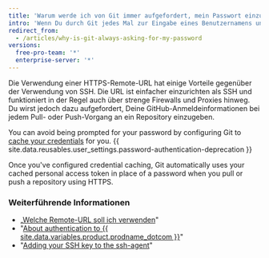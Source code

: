```yaml
---
title: 'Warum werde ich von Git immer aufgefordert, mein Passwort einzugeben?'
intro: 'Wenn Du durch Git jedes Mal zur Eingabe eines Benutzernamens und Passworts aufgefordert wirst, wenn Du versuchst, mit GitHub zu interagieren, verwendest Du wahrscheinlich die HTTPS-Klon-URL für Dein Repository.'
redirect_from:
  - /articles/why-is-git-always-asking-for-my-password
versions:
  free-pro-team: '*'
  enterprise-server: '*'
---
```


Die Verwendung einer HTTPS-Remote-URL hat einige Vorteile gegenüber der Verwendung von SSH. Die URL ist einfacher einzurichten als SSH und funktioniert in der Regel auch über strenge Firewalls und Proxies hinweg. Du wirst jedoch dazu aufgefordert, Deine GitHub-Anmeldeinformationen bei jedem Pull- oder Push-Vorgang an ein Repository einzugeben.

You can avoid being prompted for your password by configuring Git to [cache your credentials](/github/using-git/caching-your-github-credentials-in-git) for you. {{ site.data.reusables.user_settings.password-authentication-deprecation }}

Once you've configured credential caching, Git automatically uses your cached personal access token in place of a password when you pull or push a repository using HTTPS.


### Weiterführende Informationen

* „[Welche Remote-URL soll ich verwenden](/articles/which-remote-url-should-i-use/#cloning-with-https-urls)"
* "[About authentication to {{ site.data.variables.product.prodname_dotcom }}](/github/authenticating-to-github/about-authentication-to-github)"
* "[Adding your SSH key to the ssh-agent](/github/authenticating-to-github/generating-a-new-ssh-key-and-adding-it-to-the-ssh-agent#adding-your-ssh-key-to-the-ssh-agent)"

